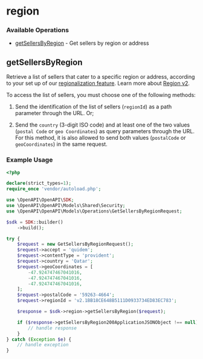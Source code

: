 # region

### Available Operations

* [getSellersByRegion](#getsellersbyregion) - Get sellers by region or address

## getSellersByRegion

Retrieve a list of sellers that cater to a specific region or address, according to your set up of our [regionalization feature](https://help.vtex.com/en/tutorial/setting-up-price-and-availability-of-skus-by-region--12ne58BmvYsYuGsimmugoc#). Learn more about [Region v2](https://developers.vtex.com/vtex-developer-docs/changelog/region-v2).

To access the list of sellers, you must choose one of the following methods:

1. Send the identification of the list of sellers (`regionId`) as a path parameter through the URL. Or;
2. Send the `country` (3-digit ISO code) and at least one of the two values (`postal Code` or `geo Coordinates`) as query parameters through the URL. For this method, it is also allowed to send both values (`postalCode` or `geoCoordinates`) in the same request.

### Example Usage

```php
<?php

declare(strict_types=1);
require_once 'vendor/autoload.php';

use \OpenAPI\OpenAPI\SDK;
use \OpenAPI\OpenAPI\Models\Shared\Security;
use \OpenAPI\OpenAPI\Models\Operations\GetSellersByRegionRequest;

$sdk = SDK::builder()
    ->build();

try {
    $request = new GetSellersByRegionRequest();
    $request->accept = 'quidem';
    $request->contentType = 'provident';
    $request->country = 'Qatar';
    $request->geoCoordinates = [
        -47.924747467041016,
        -47.924747467041016,
        -47.924747467041016,
    ];
    $request->postalCode = '59263-4664';
    $request->regionId = 'v2.1BB18CE648B5111D0933734ED83EC783';

    $response = $sdk->region->getSellersByRegion($request);

    if ($response->getSellersByRegion200ApplicationJSONObject !== null) {
        // handle response
    }
} catch (Exception $e) {
    // handle exception
}
```
